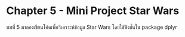 # Chapter 5 - Mini Project Star Wars

บทที่ 5 มาลองเขียนโค้ดเพื่อวิเคราะห์ข้อมูล Star Wars โดยใช้ฟังชั่นใน package dplyr
